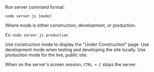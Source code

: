 Run server command format:

`node server.js [mode]`

Where mode is either construction, development, or production.

Ex: `node server.js production`

Use construction mode to display the "Under Construction" page.
Use development mode when testing and developing the site locally.
Use production mode for the live, public site.

When on the server's screen session, `CTRL + C` stops the server.